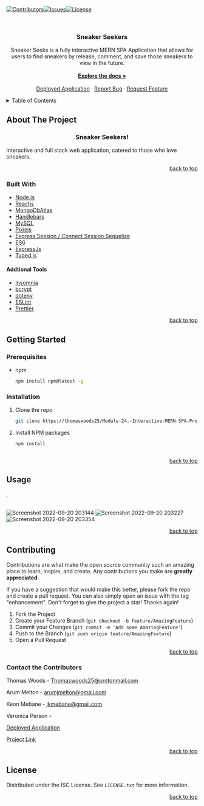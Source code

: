 <div id="top"></div>

[![Contributors][contributors-shield]][contributors-url][![Issues][issues-shield]][issues-url][![License][license-shield]](./LICENSE.txt)



<br />
<div align="center">
  <a href="https://github.com/thomaswoods25/Module-24.-Interactive-MERN-SPA-Project/">
   
  </a>

<h3 align="center">Sneaker Seekers</h3>

  <p align="center">
    Sneaker Seeks is a fully interactive MERN SPA Application that allows for users to find sneakers by release, comment, and save those sneakers to view in the future.
    <br />
    <br />
    <a href="https://github.com/thomaswoods25/Module-24.-Interactive-MERN-SPA-Project/"><strong>Explore the docs »</strong></a>
    <br />
    <br />
    <a href="">Deployed Application</a>
    ·
    <a href="">Report Bug</a>
    ·
    <a href="">Request Feature</a>
  </p>
</div>



<!-- TABLE OF CONTENTS -->
<details>
  <summary>Table of Contents</summary>
  <ol>
    <li>
      <a href="#about-the-project">About The Project</a>
      <ul>
        <li><a href="#built-with">Built With</a></li>
      </ul>
    </li>
    <li>
      <a href="#getting-started">Getting Started</a>
      <ul>
        <li><a href="#prerequisites">Prerequisites</a></li>
        <li><a href="#installation">Installation</a></li>
      </ul>
    </li>
    <li><a href="#usage">Usage</a></li>
    <li><a href="#contributing">Contributing</a></li>
    <li><a href="#contact-the-contributors">Contact</a></li>
    <li><a href="#license">License</a></li>
  </ol>
</details>


## About The Project
<h3 align="center">Sneaker Seekers!</h3>



Interactive and full stack web application, catered to those who love sneakers.
<br/>




<p align="right"><a href="#top">back to top</a></p>



### Built With

* [Node.js](https://nodejs.org/en/)
* [Reactjs](https://reactjs.org/)
* [MongoDbAtlas](https://www.mongodb.com/)
* [Handlebars](https://handlebarsjs.com/)
* [MySQL](https://www.mysql.com/)
* [Pixiejs](https://pixijs.com/)
* [Express Session / Connect Session Sequelize](https://pixijs.com/)
* [ES6](https://pixijs.com/)
* [ExpressJs](https://expressjs.com/)
* [Typed.js](https://mattboldt.github.io/typed.js/)

#### Addtional Tools

* [Insomnia](https://eslint.org/)
* [bcrypt](https://eslint.org/)
* [dotenv](https://eslint.org/)
* [ESLint](https://eslint.org/)
* [Prettier](https://eslint.org/)







<p align="right"><a href="#top">back to top</a></p>




## Getting Started

### Prerequisites

* npm
  ```sh
  npm install npm@latest -g
  ```

### Installation

1. Clone the repo
   ```sh
   git clone https://thomaswoods25/Module-24.-Interactive-MERN-SPA-Project/
   ```
2. Install NPM packages
   ```sh
   npm install
   ```

   ```

<p align="right"><a href="#top">back to top</a></p>


## Usage


.
<br/>
<br/>

![Screenshot 2022-09-20 203144](https://user-images.githubusercontent.com/103224098/191667524-a3f59ae1-9d1b-4fd7-9b89-11160d02b668.png)
![Screenshot 2022-09-20 203227](https://user-images.githubusercontent.com/103224098/191667529-4963138a-e63f-4ef8-9303-0d0428881ce0.png)
![Screenshot 2022-09-20 203354](https://user-images.githubusercontent.com/103224098/191667532-9289e76f-2c33-4a7f-9d4e-dd43a9fd7e2b.png)




<p align="right"><a href="#top">back to top</a></p>



## Contributing

Contributions are what make the open source community such an amazing place to learn, inspire, and create. Any contributions you make are **greatly appreciated**.

If you have a suggestion that would make this better, please fork the repo and create a pull request. You can also simply open an issue with the tag "enhancement".
Don't forget to give the project a star! Thanks again!

1. Fork the Project
2. Create your Feature Branch (`git checkout -b feature/AmazingFeature`)
3. Commit your Changes (`git commit -m 'Add some AmazingFeature'`)
4. Push to the Branch (`git push origin feature/AmazingFeature`)
5. Open a Pull Request

<p align="right"><a href="#top">back to top</a></p>

<!-- CONTACT -->
### Contact the Contributors

Thomas Woods - Thomaswoods25@protonmail.com

Arum Melton - arumjmelton@gmail.com

Keon Mebane - jkmebane@gmail.com

Veronica Person - 

[Deployed Application]()

[Project Link]()

<p align="right"><a href="#top">back to top</a></p>

<!-- LICENSE -->
## License

Distributed under the ISC License. See `LICENSE.txt` for more information.

<p align="right"><a href="#top">back to top</a></p>


<!-- MARKDOWN LINKS & IMAGES -->
[contributors-shield]: https://img.shields.io/badge/Module-24.-Interactive-MERN-SPA-Project%20Contributors-brightgreen
[contributors-url]: https://github.com/nmsiegel1/Module-24.-Interactive-MERN-SPA-Project/graphs/contributors
[issues-shield]: https://img.shields.io/badge/Sip%20Happens-View%20Issues-red
[issues-url]: https://github.com/thomaswoods25/Module-24.-Interactive-MERN-SPA-Project/issues
[license-shield]: https://img.shields.io/badge/license-ISC-green
[license-url]: https://github.com/thomaswoods25/Module-24.-Interactive-MERN-SPA-Project/blob/Readme/LICENSE.txt

